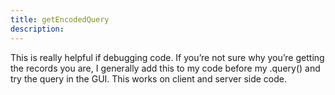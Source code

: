 ```yaml
---
title: getEncodedQuery
description: 
---
```

This is really helpful if debugging code. If you’re not sure why you’re getting the records you are, I generally add this to my code before my .query() and try the query in the GUI. This works on client and server side code.
